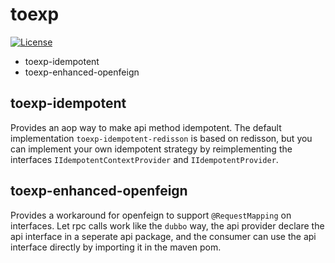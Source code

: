# toexp

[![License](https://img.shields.io/badge/License-Apache_2.0-blue.svg)](https://opensource.org/licenses/Apache-2.0)

- toexp-idempotent
- toexp-enhanced-openfeign

## toexp-idempotent

Provides an aop way to make api method idempotent.
The default implementation `toexp-idempotent-redisson` is based on redisson,
but you can implement your own idempotent strategy by reimplementing the interfaces `IIdempotentContextProvider` and
`IIdempotentProvider`.

## toexp-enhanced-openfeign

Provides a workaround for openfeign to support `@RequestMapping` on interfaces.
Let rpc calls work like the `dubbo` way, the api provider declare the api interface in a seperate api package, 
and the consumer can use the api interface directly by importing it in the maven pom. 
